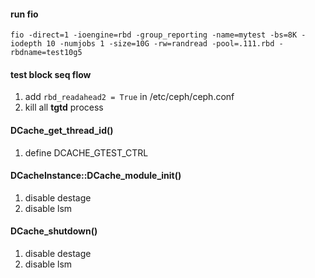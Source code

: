#### run fio
```
fio -direct=1 -ioengine=rbd -group_reporting -name=mytest -bs=8K -iodepth 10 -numjobs 1 -size=10G -rw=randread -pool=.111.rbd -rbdname=test10g5
```

#### test block seq flow
1. add `rbd_readahead2 = True` in /etc/ceph/ceph.conf
2. kill all **tgtd** process

#### DCache_get_thread_id()
1. define DCACHE_GTEST_CTRL 

#### DCacheInstance::DCache_module_init()
1. disable destage
1. disable lsm

#### DCache_shutdown()
1. disable destage
1. disable lsm
